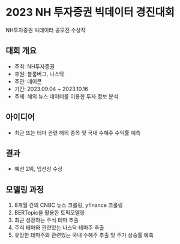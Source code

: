 # 2023 NH 투자증권 빅데이터 경진대회
NH투자증권 빅데이터 공모전 수상작

## 대회 개요
- 주최: NH투자증권
- 후원: 블룸버그, 나스닥
- 주관: 데이콘
- 기간: 2023.09.04 ~ 2023.10.16
- 주제: 해외 뉴스 데이터를 이용한 투자 정보 분석

## 아이디어
- 최근 뜨는 테마 관련 해외 종목 및 국내 수혜주 수익률 예측

## 결과
- 예선 2위, 입선상 수상

## 모델링 과정
1. 8개월 간의 CNBC 뉴스 크롤링, yfinance 크롤링
2. BERTopic을 활용한 토픽모델링
3. 최근 성장하는 주식 테마 추출
4. 주식 테마와 관련있는 나스닥 테마주 추출
5. 유망한 테마주와 관련있는 국내 수혜주 추출 및 주가 상승률 예측
